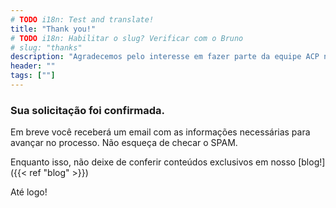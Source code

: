 ```yaml
---
# TODO i18n: Test and translate!
title: "Thank you!"
# TODO i18n: Habilitar o slug? Verificar com o Bruno
# slug: "thanks"
description: "Agradecemos pelo interesse em fazer parte da equipe ACP nos EUA"
header: ""
tags: [""]
---
```


### Sua solicitação foi confirmada.

Em breve você receberá um email com as informações necessárias para avançar no processo. Não esqueça de checar o SPAM.

Enquanto isso, não deixe de conferir conteúdos exclusivos em nosso [blog!]({{< ref "blog" >}})

Até logo!